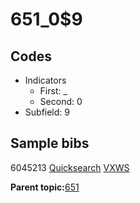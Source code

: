 # 651\_0$9

## Codes

-   Indicators
    -   First: \_
    -   Second: 0
-   Subfield: 9

## Sample bibs

6045213 [Quicksearch](https://search.library.yale.edu/catalog/6045213) [VXWS](http://prodorbis.library.yale.edu:7014/vxws/GetHoldingsService?bibId=6045213)

**Parent topic:**[651](../../tags/651/651.md)

